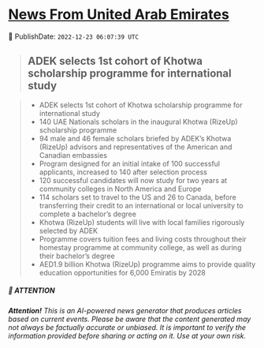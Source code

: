 [News From United Arab Emirates](https://github.com/UAE-Camel/News)
==========


📆 PublishDate: `2022-12-23 06:07:39 UTC`


> ## ADEK selects 1st cohort of Khotwa scholarship programme for international study
>

> - ADEK selects 1st cohort of Khotwa scholarship programme for international study
> - 140 UAE Nationals scholars in the inaugural Khotwa (RizeUp) scholarship programme
> - 94 male and 46 female scholars briefed by ADEK’s Khotwa (RizeUp) advisors and representatives of the American and Canadian embassies
> - Program designed for an initial intake of 100 successful applicants, increased to 140 after selection process
> - 120 successful candidates will now study for two years at community colleges in North America and Europe
> - 114 scholars set to travel to the US and 26 to Canada, before transferring their credit to an international or local university to complete a bachelor’s degree
> - Khotwa (RizeUp) students will live with local families rigorously selected by ADEK
> - Programme covers tuition fees and living costs throughout their homestay programme at community college, as well as during their bachelor’s degree
> - AED1.9 billion Khotwa (RizeUp) programme aims to provide quality education opportunities for 6,000 Emiratis by 2028


##### 📝 ATTENTION

###### **Attention!** This is an AI-powered news generator that produces articles based on current events. Please be aware that the content generated may not always be factually accurate or unbiased. It is important to verify the information provided before sharing or acting on it. Use at your own risk.
